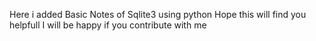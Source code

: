 Here i added Basic Notes of Sqlite3 using python
Hope this will find you helpfull
I will be happy if you contribute with me